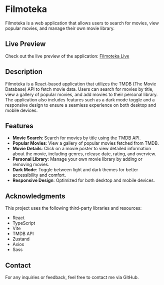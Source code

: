 # Filmoteka

Filmoteka is a web application that allows users to search for movies, view popular movies, and manage their own movie library.

## Live Preview

Check out the live preview of the application: [Filmoteka Live](https://bolomasta.github.io/FILMOTEKATS/)

## Description

Filmoteka is a React-based application that utilizes the TMDB (The Movie Database) API to fetch movie data. Users can search for movies by title, view a gallery of popular movies, and add movies to their personal library. The application also includes features such as a dark mode toggle and a responsive design to ensure a seamless experience on both desktop and mobile devices.

## Features

- **Movie Search**: Search for movies by title using the TMDB API.
- **Popular Movies**: View a gallery of popular movies fetched from TMDB.
- **Movie Details**: Click on a movie poster to view detailed information about the movie, including genres, release date, rating, and overview.
- **Personal Library**: Manage your own movie library by adding or removing movies.
- **Dark Mode**: Toggle between light and dark themes for better accessibility and comfort.
- **Responsive Design**: Optimized for both desktop and mobile devices.

## Acknowledgments

This project uses the following third-party libraries and resources:

- React
- TypeScript
- Vite
- TMDB API
- Zustand
- Axios
- Sass

## Contact

For any inquiries or feedback, feel free to contact me via GitHub.
